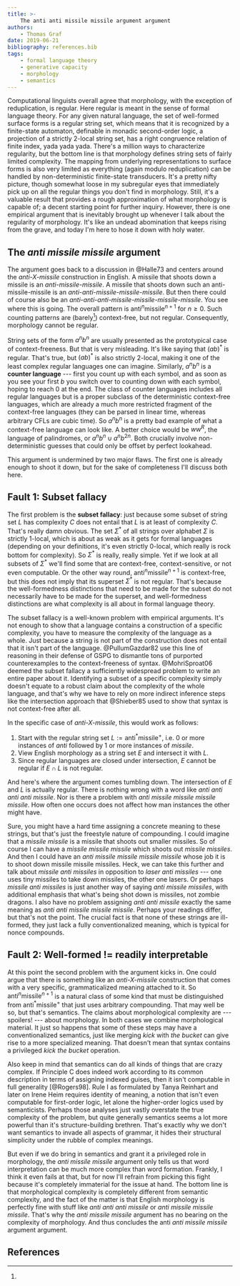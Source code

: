 ```yaml
---
title: >-
    The anti anti missile missile argument argument
authors:
    - Thomas Graf
date: 2019-06-21
bibliography: references.bib
tags:
    - formal language theory
    - generative capacity
    - morphology
    - semantics
---
```


<!-- START_SUMMARY_BLOCK -->
Computational linguists overall agree that morphology, with the exception of reduplication, is regular.
Here regular is meant in the sense of formal language theory.
For any given natural language, the set of well-formed surface forms is a regular string set, which means that it is recognized by a finite-state automaton, definable in monadic second-order logic, a projection of a strictly 2-local string set, has a right congruence relation of finite index, yada yada yada.
There's a million ways to characterize regularity, but the bottom line is that morphology defines string sets of fairly limited complexity.
The mapping from underlying representations to surface forms is also very limited as everything (again modulo reduplication) can be handled by non-deterministic finite-state transducers.
It's a pretty nifty picture, though somewhat loose in my subregular eyes that immediately pick up on all the regular things you don't find in morphology.
Still, it's a valuable result that provides a rough approximation of what morphology is capable of; a decent starting point for further inquiry.
However, there is one empirical argument that is inevitably brought up whenever I talk about the regularity of morphology.
It's like an undead abomination that keeps rising from the grave, and today I'm here to hose it down with holy water.
<!-- END_SUMMARY_BLOCK -->

## The *anti missile missile* argument

The argument goes back to a discussion in @Halle73 and centers around the *anti-X-missile* construction in English.
A missile that shoots down a missile is an *anti-missile-missile*.
A missile that shoots down such an anti-missile-missile is an *anti-anti-missile-missile-missile*.
But then there could of course also be an *anti-anti-anti-missile-missile-missile-missile*.
You see where this is going.
The overall pattern is $\text{anti}^n \text{missile}^{n+1}$ for $n \geq 0$.
Such counting patterns are (barely[^cfl]) context-free, but not regular. Consequently, morphology cannot be regular.

[^cfl]:
String sets of the form $a^n b^n$ are usually presented as the prototypical case of context-freeness.
But that is very misleading.
It's like saying that $(ab)^*$ is regular.
That's true, but $(ab)^*$ is also strictly 2-local, making it one of the least complex regular languages one can imagine.
Similarly, $a^n b^n$ is a **counter language** --- first you count up with each symbol, and as soon as you see your first $b$ you switch over to counting down with each symbol, hoping to reach 0 at the end.
The class of counter languages includes all regular languages but is a proper subclass of the deterministic context-free languages, which are already a much more restricted fragment of the context-free languages (they can be parsed in linear time, whereas arbitrary CFLs are cubic time).
So $a^n b^n$ is a pretty bad example of what a context-free language can look like.
A better choice would be $ww^R$, the language of palindromes, or $a^n b^n \cup a^n b^{2n}$.
Both crucially involve non-deterministic guesses that could only be offset by perfect lookahead.

This argument is undermined by two major flaws.
The first one is already enough to shoot it down, but for the sake of completeness I'll discuss both here.

## Fault 1: Subset fallacy

The first problem is the **subset fallacy**: just because some subset of string set *L* has complexity *C* does not entail that *L* is at least of complexity *C*.
That's really damn obvious.
The set $\Sigma^*$ of all strings over alphabet $\Sigma$ is strictly 1-local, which is about as weak as it gets for formal languages (depending on your definitions, it's even strictly 0-local, which really is rock bottom for complexity).
So $\Sigma^*$ is really, really simple.
Yet if we look at all subsets of $\Sigma^*$ we'll find some that are context-free, context-sensitive, or not even computable.
Or the other way round, $\text{anti}^n \text{missile}^{n+1}$ is context-free, but this does not imply that its superset $\Sigma^*$ is not regular.
That's because the well-formedness distinctions that need to be made for the subset do not necessarily have to be made for the superset, and well-formedness distinctions are what complexity is all about in formal language theory.

The subset fallacy is a well-known problem with empirical arguments.
It's not enough to show that a language contains a construction of a specific complexity, you have to measure the complexity of the language as a whole.
Just because a string is not part of the construction does not entail that it isn't part of the language.
@PullumGazdar82 use this line of reasoning in their defense of GSPG to dismantle tons of purported counterexamples to the context-freeness of syntax.
@MohriSproat06 deemed the subset fallacy a sufficiently widespread problem to write an entire paper about it.
Identifying a subset of a specific complexity simply doesn't equate to a robust claim about the complexity of the whole language, and that's why we have to rely on more indirect inference steps like the intersection approach that @Shieber85 used to show that syntax is not context-free after all.

In the specific case of *anti-X-missile*, this would work as follows:

1. Start with the regular string set $L := \text{anti}^* \text{missile}^+$, i.e. 0 or more instances of *anti* followed by 1 or more instances of *missile*.
1. View English morphology as a string set $E$ and intersect it with $L$.
1. Since regular languages are closed under intersection, $E$ cannot be regular if $E \cap L$ is not regular.

And here's where the argument comes tumbling down.
The intersection of $E$ and $L$ is actually regular.
There is nothing wrong with a word like *anti anti anti anti missile*.
Nor is there a problem with *anti missile missile missile missile*.
How often one occurs does not affect how man instances the other might have.

Sure, you might have a hard time assigning a concrete meaning to these strings, but that's just the freestyle nature of compounding.
I could imagine that a *missile missile* is a missile that shoots out smaller missiles.
So of course I can have a *missile missile missile* which shoots out *missile missiles*.
And then I could have an *anti missile missile missile missile* whose job it is to shoot down missile missile missiles.
Heck, we can take this further and talk about *missile anti missiles* in opposition to *laser anti missiles* --- one uses tiny missiles to take down missiles, the other one lasers.
Or perhaps *missile anti missiles* is just another way of saying *anti missile missiles*, with additional emphasis that what's being shot down is missiles, not zombie dragons.
I also have no problem assigning *anti anti missile* exactly the same meaning as *anti anti missile missile missile*.
Perhaps your readings differ, but that's not the point.
The crucial fact is that none of these strings are ill-formed, they just lack a fully conventionalized meaning, which is typical for nonce compounds.

## Fault 2: Well-formed != readily interpretable

At this point the second problem with the argument kicks in.
One could argue that there is something like an *anti-X-missile* construction that comes with a very specific, grammaticalized meaning attached to it.
So $\text{anti}^n \text{missile}^{n+1}$ is a natural class of some kind that must be distinguished from $\text{anti}^* \text{missile}^+$ that just uses arbitrary compounding.
That may well be so, but that's semantics.
The claims about morphological complexity are --- spoilers! --- about morphology.
In both cases we combine morphological material.
It just so happens that some of these steps may have a conventionalized semantics, just like merging *kick* with *the bucket* can give rise to a more specialized meaning.
That doesn't mean that syntax contains a privileged *kick the bucket* operation.

Also keep in mind that semantics can do all kinds of things that are crazy complex.
If Principle C does indeed work according to its common description in terms of assigning indexed guises, then it isn't computable in full generality [@Rogers98].
Rule I as formulated by Tanya Reinhart and later on Irene Heim requires identity of meaning, a notion that isn't even computable for first-order logic, let alone the higher-order logics used by semanticists.
Perhaps those analyses just vastly overstate the true complexity of the problem, but quite generally semantics seems a lot more powerful than it's structure-building brethren.
That's exactly why we don't want semantics to invade all aspects of grammar, it hides their structural simplicity under the rubble of complex meanings.

But even if we do bring in semantics and grant it a privileged role in morphology, the *anti missile missile* argument only tells us that word interpretation can be much more complex than word formation.
Frankly, I think it even fails at that, but for now I'll refrain from picking this fight because it's completely immaterial for the issue at hand.
The bottom line is that morphological complexity is completely different from semantic complexity, and the fact of the matter is that English morphology is perfectly fine with stuff like *anti anti anti missile* or *anti missile missile missile*.
That's why the *anti missile missile* argument has no bearing on the complexity of morphology.
And thus concludes the anti *anti missile missile* argument argument.

## References
